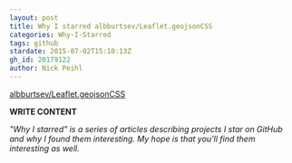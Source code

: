 ```yaml
---
layout: post
title: Why I starred albburtsev/Leaflet.geojsonCSS
categories: Why-I-Starred
tags: github
stardate: 2015-07-02T15:10:13Z
gh_id: 20179122
author: Nick Peihl
---
```


[albburtsev/Leaflet.geojsonCSS](https://github.com/albburtsev/Leaflet.geojsonCSS)

**WRITE CONTENT**

*"Why I starred" is a series of articles describing projects I star on GitHub and why I found them interesting. My hope is that you'll find them interesting as well.*

